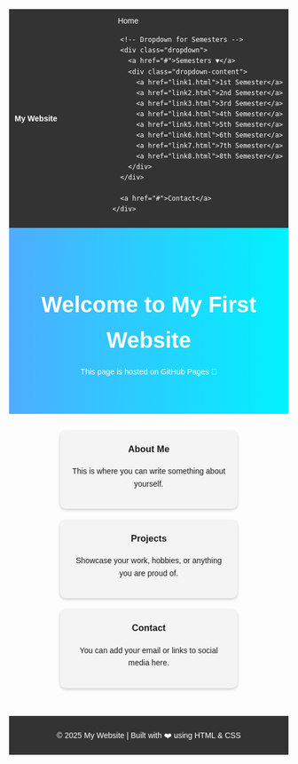 <!DOCTYPE html>
<html lang="en">
<head>
  <meta charset="UTF-8">
  <meta name="viewport" content="width=device-width, initial-scale=1.0">
  <title>My First Website</title>
  <style>
    body {
      margin: 0;
      font-family: Arial, sans-serif;
      line-height: 1.6;
    }
    /* Navbar */
    nav {
      background: #333;
      color: #fff;
      padding: 10px;
      display: flex;
      justify-content: space-between;
      align-items: center;
    }
    nav a {
      color: #fff;
      text-decoration: none;
      margin: 0 10px;
    }
    nav a:hover {
      text-decoration: underline;
    }

    /* Dropdown */
    .dropdown {
      position: relative;
      display: inline-block;
    }
    .dropdown-content {
      display: none;
      position: absolute;
      background: #444;
      min-width: 160px;
      box-shadow: 0px 8px 16px rgba(0,0,0,0.2);
      z-index: 1;
    }
    .dropdown-content a {
      color: white;
      padding: 10px;
      text-decoration: none;
      display: block;
    }
    .dropdown-content a:hover {
      background: #555;
    }
    .dropdown:hover .dropdown-content {
      display: block;
    }

    /* Hero section */
    .hero {
      background: linear-gradient(to right, #4facfe, #00f2fe);
      color: white;
      padding: 50px 20px;
      text-align: center;
    }
    .hero h1 {
      font-size: 2.5rem;
      margin-bottom: 10px;
    }

    /* Content cards */
    .container {
      display: flex;
      flex-wrap: wrap;
      justify-content: center;
      padding: 20px;
    }
    .card {
      background: #f4f4f4;
      margin: 10px;
      padding: 20px;
      border-radius: 10px;
      box-shadow: 0 2px 5px rgba(0,0,0,0.2);
      width: 280px;
      text-align: center;
    }
    .card h3 {
      margin-top: 0;
    }

    /* Footer */
    footer {
      background: #333;
      color: white;
      text-align: center;
      padding: 10px;
      margin-top: 20px;
    }
  </style>
</head>
<body>
  <!-- Navbar -->
  <nav>
    <div><strong>My Website</strong></div>
    <div>
      <a href="#">Home</a>

      <!-- Dropdown for Semesters -->
      <div class="dropdown">
        <a href="#">Semesters ▼</a>
        <div class="dropdown-content">
          <a href="link1.html">1st Semester</a>
          <a href="link2.html">2nd Semester</a>
          <a href="link3.html">3rd Semester</a>
          <a href="link4.html">4th Semester</a>
          <a href="link5.html">5th Semester</a>
          <a href="link6.html">6th Semester</a>
          <a href="link7.html">7th Semester</a>
          <a href="link8.html">8th Semester</a>
        </div>
      </div>

      <a href="#">Contact</a>
    </div>
  </nav>

  <!-- Hero section -->
  <section class="hero">
    <h1>Welcome to My First Website</h1>
    <p>This page is hosted on GitHub Pages 🚀</p>
  </section>

  <!-- Content cards -->
  <div class="container">
    <div class="card">
      <h3>About Me</h3>
      <p>This is where you can write something about yourself.</p>
    </div>
    <div class="card">
      <h3>Projects</h3>
      <p>Showcase your work, hobbies, or anything you are proud of.</p>
    </div>
    <div class="card">
      <h3>Contact</h3>
      <p>You can add your email or links to social media here.</p>
    </div>
  </div>

  <!-- Footer -->
  <footer>
    <p>&copy; 2025 My Website | Built with ❤️ using HTML & CSS</p>
  </footer>
</body>
</html>
